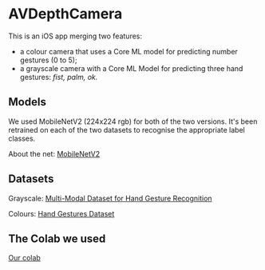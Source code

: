 # AVDepthCamera

This is an iOS app merging two features:
 - a colour camera that uses a Core ML model for predicting number gestures (0 to 5);
 - a grayscale camera with a Core ML Model for predicting three hand gestures: *fist, palm, ok.*

## Models

We used MobileNetV2 (224x224 rgb) for both of the two versions. It's been retrained on each of the two datasets to recognise the appropriate label classes.

About the net: [MobileNetV2](https://arxiv.org/abs/1801.04381)

## Datasets

 Grayscale: [Multi-Modal Dataset for Hand Gesture Recognition](https://www.kaggle.com/adeshdalvi41/hand-signs)
  
 Colours: [Hand Gestures Dataset](https://www.kaggle.com/gti-upm/multimodhandgestrec)

## The Colab we used

[Our colab](https://colab.research.google.com/drive/1NpvKpCy_snJcUu5afDZeTyWdHsZEFMVa#scrollTo=ri3hTd6LRt3v)
